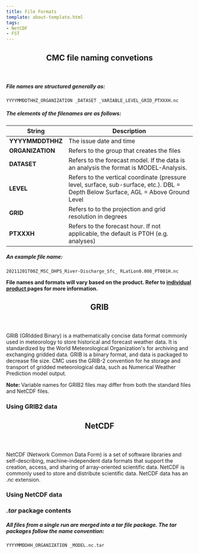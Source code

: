 ```yaml
---
title: File Formats 
template: about-template.html
tags: 
- NetCDF
- FST
---
```

<header class="major">
	<h2> CMC file naming convetions </h2>
</header>


##### File names are structured generally as: 

````
YYYYMMDDTHHZ_ORGANIZATION _DATASET _VARIABLE_LEVEL_GRID_PTXXXH.nc
````

<h5> The elements of the filenames are as follows: </h5>

| String      | Description |
| ----------- | ----------- |
| **YYYYMMDDTHHZ**      | The issue date and time       |
| **ORGANIZATION**   |  Refers to the group that creates the files        |
| **DATASET**      | Refers to the forecast model. If the data is an analysis the format is MODEL-Analysis.       |
| **LEVEL**      | Refers to the vertical coordinate (pressure level, surface, sub-surface, etc.).  DBL = Depth Below Surface, AGL =  Above Ground Level   |
| **GRID**   |  Refers to to the projection and grid resolution in degrees      |
| **PTXXXH**   | Refers to the forecast hour. If not applicable, the default is PT0H (e.g. analyses)         |
 
##### An example file name:
````
20211201T00Z_MSC_DHPS_River-Discharge_Sfc_ RLatLon0.008_PT001H.nc 
````

<p> 
<b> File names and formats will vary based on the product. Refer to <a href="../../../available-datasets" > individual product </a> pages for more information. </b>
</p>


<header class="major">
	<h2> GRIB </h2>
</header>
<p>
GRIB (GRIdded Binary) is a mathematically concise data format commonly used in meteorology to store historical and forecast weather data.
It is standardized by the World Meteorological Organization's for archiving and exchanging gridded data. GRIB is a binary format, and data is packaged to decrease file size.
CMC uses the GRIB-2 convention for he storage and transport of gridded meteorological data, such as Numerical Weather Prediction model output.
</p>
<b> Note: </b> Variable names for GRIB2 files may differ from both the standard files and NetCDF files. 

<h3> Using GRIB2 data </h3>

<header class="major">
	<h2> NetCDF </h2>
</header>

<p> 
NetCDF (Network Common Data Form) is a set of software libraries and self-describing, machine-independent data formats that support the creation, access, and sharing of array-oriented scientific data. 
NetCDF is commonly used to store and distribute scientific data. 
NetCDF data has an <i> .nc </i> extension. 
</p>


<h3> Using NetCDF data </h3>

<h3> <i>.tar</i> package contents  </h3>

##### All files from a single run are merged into a tar file package. The tar packages follow the name convention: 
````
YYYYMMDDHH_ORGANIZATION _MODEL.nc.tar
````
